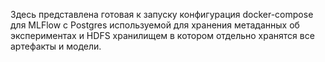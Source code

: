 Здесь представлена готовая к запуску конфигурация docker-compose для MLFlow с Postgres используемой для хранения метаданных об экспериментах и HDFS хранилищем в котором отдельно хранятся все артефакты и модели.
